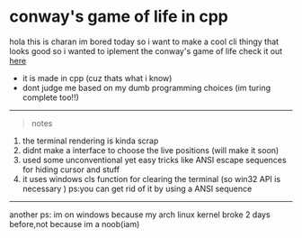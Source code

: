 # conway's game of life in cpp

hola this is charan im bored today so i want to make a cool cli thingy that looks good
so i wanted to iplement the conway's game of life check it out 
[here](en.wikipedia.org/wiki/Conway's_Game_of_Life)
- it is made in cpp (cuz thats what i know)
- dont judge me based on my dumb programming choices (im turing complete too!!)

------
> notes

1. the terminal rendering is kinda scrap
2. didnt make a interface to choose the live positions (will make it soon)
3. used some unconventional yet easy tricks like ANSI escape sequences for hiding cursor and stuff
4. it uses windows cls function for clearing the terminal (so win32 API is necessary ) ps:you can get rid of it by using a ANSI sequence 

------
another ps:
im on windows because my arch linux kernel broke 2 days before,not because im a noob(iam)
